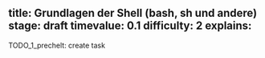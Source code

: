 title: Grundlagen der Shell (bash, sh und andere)
stage: draft
timevalue: 0.1
difficulty: 2
explains:
---
TODO_1_prechelt: create task